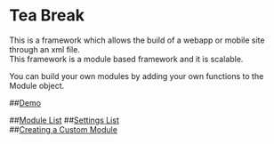Tea Break
=================

This is a framework which allows the build of a webapp or mobile site through an xml file.   
This framework is a module based framework and it is scalable. 

You can build your own modules by adding your own functions to the Module object.

##[Demo](http://8fc.co.uk/demo/teabreak/)

##[Module List](https://github.com/fahimc/MobileSiteBuilder/wiki/Modules)
##[Settings List](https://github.com/fahimc/MobileSiteBuilder/wiki/Settings)  
##[Creating a Custom Module](https://github.com/fahimc/MobileSiteBuilder/wiki/Creating-a-Custom-Module)  

